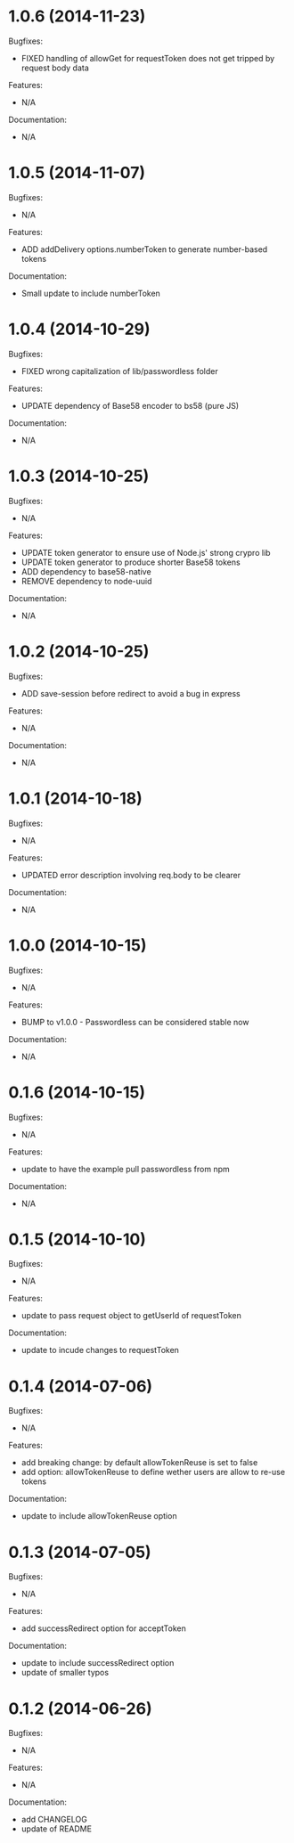 # 1.0.6 (2014-11-23)

Bugfixes:
- FIXED handling of allowGet for requestToken does not get tripped by request body data

Features:
- N/A

Documentation:
- N/A

# 1.0.5 (2014-11-07)

Bugfixes:
- N/A

Features:
- ADD addDelivery options.numberToken to generate number-based tokens

Documentation:
- Small update to include numberToken

# 1.0.4 (2014-10-29)

Bugfixes:
- FIXED wrong capitalization of lib/passwordless folder

Features:
- UPDATE dependency of Base58 encoder to bs58 (pure JS)

Documentation:
- N/A

# 1.0.3 (2014-10-25)

Bugfixes:
- N/A

Features:
- UPDATE token generator to ensure use of Node.js' strong crypro lib
- UPDATE token generator to produce shorter Base58 tokens
- ADD dependency to base58-native
- REMOVE dependency to node-uuid

Documentation:
- N/A

# 1.0.2 (2014-10-25)

Bugfixes:
- ADD save-session before redirect to avoid a bug in express

Features:
- N/A

Documentation:
- N/A

# 1.0.1 (2014-10-18)

Bugfixes:
- N/A

Features:
- UPDATED error description involving req.body to be clearer

Documentation:
- N/A

# 1.0.0 (2014-10-15)

Bugfixes:
- N/A

Features:
- BUMP to v1.0.0 - Passwordless can be considered stable now

Documentation:
- N/A

# 0.1.6 (2014-10-15)

Bugfixes:
- N/A

Features:
- update to have the example pull passwordless from npm

Documentation:
- N/A

# 0.1.5 (2014-10-10)

Bugfixes:
- N/A

Features:
- update to pass request object to getUserId of requestToken

Documentation:
- update to incude changes to requestToken

# 0.1.4 (2014-07-06)

Bugfixes:
- N/A

Features:
- add breaking change: by default allowTokenReuse is set to false
- add option: allowTokenReuse to define wether users are allow to re-use tokens

Documentation:
- update to include allowTokenReuse option

# 0.1.3 (2014-07-05)

Bugfixes:
- N/A

Features:
- add successRedirect option for acceptToken

Documentation:
- update to include successRedirect option
- update of smaller typos

# 0.1.2 (2014-06-26)

Bugfixes:
- N/A

Features:
- N/A

Documentation:
- add CHANGELOG
- update of README